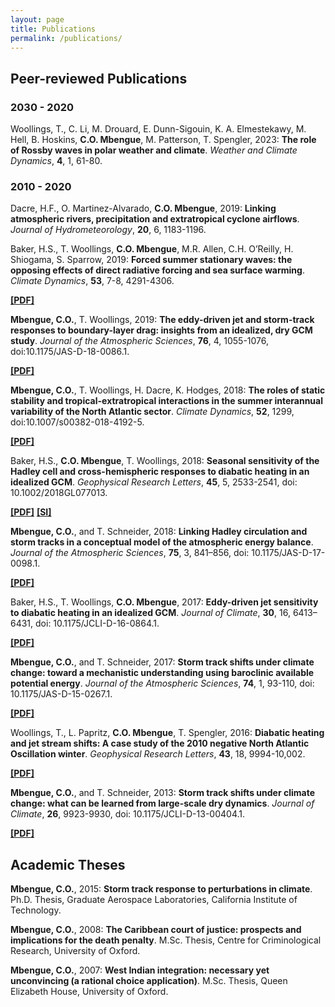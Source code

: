 ```yaml
---
layout: page
title: Publications
permalink: /publications/
---
```


## Peer-reviewed Publications

### 2030 - 2020

Woollings, T., C. Li, M. Drouard, E. Dunn-Sigouin, K. A. Elmestekawy, M. Hell, B. Hoskins, **C.O. Mbengue**, M. Patterson, T. Spengler, 2023: **The role of Rossby waves in polar weather and climate**. *Weather and Climate Dynamics*, **4**, 1, 61-80.

### 2010 - 2020

Dacre, H.F., O. Martinez-Alvarado, **C.O. Mbengue**, 2019: **Linking atmospheric rivers, precipitation and extratropical cyclone airflows**. *Journal of Hydrometeorology*, **20**, 6, 1183-1196.

Baker, H.S., T. Woollings, **C.O. Mbengue**, M.R. Allen, C.H. O’Reilly, H. Shiogama, S. Sparrow, 2019: **Forced summer stationary waves: the opposing effects of direct radiative forcing and sea surface warming**. *Climate Dynamics*, **53**, 7-8, 4291-4306.

[**[PDF]**](/pdf/bakeretal-clidyn-2018.pdf)

**Mbengue, C.O.**, T. Woollings, 2019: **The eddy-driven jet and storm-track responses to boundary-layer drag: insights from an idealized, dry GCM study**. *Journal of the Atmospheric Sciences*, **76**, 4, 1055-1076, doi:10.1175/JAS-D-18-0086.1.

[**[PDF]**](/pdf/MW_jas_2018.pdf)

**Mbengue, C.O.**, T. Woollings, H. Dacre, K. Hodges, 2018: **The roles of static stability and tropical-extratropical interactions in the summer interannual variability of the North Atlantic sector**. *Climate Dynamics*, **52**, 1299, doi:10.1007/s00382-018-4192-5.

[**[PDF]**](/pdf/Mbeetal_clidyn_2018.pdf)

Baker, H.S., **C.O. Mbengue**, T. Woollings, 2018: **Seasonal sensitivity of the Hadley cell and cross-hemispheric responses to diabatic heating in an idealized GCM**. *Geophysical Research Letters*, **45**, 5, 2533-2541, doi: 10.1002/2018GL077013.

[**[PDF]**](/pdf/Baketal_grl_2018.pdf)  [**[SI]**](/pdf/Baketal_grl_SI.pdf)

**Mbengue, C.O.**, and T. Schneider, 2018: **Linking Hadley circulation and storm tracks in a conceptual model of the atmospheric energy balance**. *Journal of the Atmospheric Sciences*, **75**, 3, 841–856, doi: 10.1175/JAS-D-17-0098.1.

[**[PDF]**](/pdf/MS_jas_2018.pdf)

Baker, H.S., T. Woollings, **C.O. Mbengue**, 2017: **Eddy-driven jet sensitivity to diabatic heating in an idealized GCM**. *Journal of Climate*, **30**, 16, 6413–6431, doi: 10.1175/JCLI-D-16-0864.1.

[**[PDF]**](/pdf/Bakeretal_jclim_2017.pdf)

**Mbengue, C.O.**, and T. Schneider, 2017: **Storm track shifts under climate change: toward a mechanistic understanding using baroclinic available potential energy**. *Journal of the Atmospheric Sciences*, **74**, 1, 93-110, doi: 10.1175/JAS-D-15-0267.1.

[**[PDF]**](/pdf/MS_jas_2017.pdf)

Woollings, T., L. Papritz, **C.O. Mbengue**, T. Spengler, 2016: **Diabatic heating and jet stream shifts: A case study of the 2010 negative North Atlantic Oscillation winter**. *Geophysical Research Letters*, **43**, 18, 9994-10,002.

[**[PDF]**](/pdf/Wooetal_grl_2016.pdf)

**Mbengue, C.O.**, and T. Schneider, 2013: **Storm track shifts under climate change: what can be learned from large-scale dry dynamics**. *Journal of Climate*, **26**, 9923-9930, doi: 10.1175/JCLI-D-13-00404.1.

[**[PDF]**](/pdf/MS_jclim_2013.pdf)

## Academic Theses

**Mbengue, C.O.**, 2015: **Storm track response to perturbations in climate**. Ph.D. Thesis, Graduate Aerospace Laboratories, California Institute of Technology.

**Mbengue, C.O.**, 2008: **The Caribbean court of justice: prospects and implications for the death penalty**. M.Sc. Thesis, Centre for Criminological Research, University of Oxford.

**Mbengue, C.O.**, 2007: **West Indian integration: necessary yet unconvincing (a rational choice application)**. M.Sc. Thesis, Queen Elizabeth House, University of Oxford.
